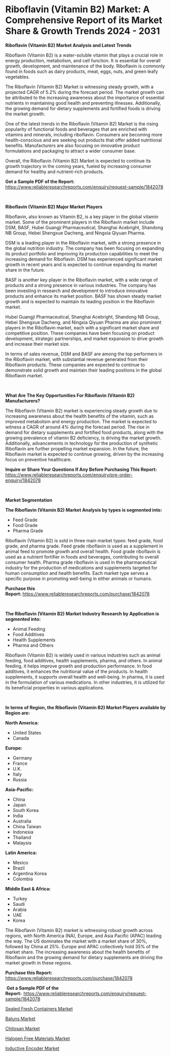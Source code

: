 <p><h1>Riboflavin (Vitamin B2) Market: A Comprehensive Report of its Market Share & Growth Trends 2024 - 2031</h1></p><p><strong>Riboflavin (Vitamin B2) Market Analysis and Latest Trends</strong></p>
<p><p>Riboflavin (Vitamin B2) is a water-soluble vitamin that plays a crucial role in energy production, metabolism, and cell function. It is essential for overall growth, development, and maintenance of the body. Riboflavin is commonly found in foods such as dairy products, meat, eggs, nuts, and green leafy vegetables.</p><p>The Riboflavin (Vitamin B2) Market is witnessing steady growth, with a projected CAGR of 5.2% during the forecast period. The market growth can be attributed to the increasing awareness about the importance of essential nutrients in maintaining good health and preventing illnesses. Additionally, the growing demand for dietary supplements and fortified foods is driving the market growth.</p><p>One of the latest trends in the Riboflavin (Vitamin B2) Market is the rising popularity of functional foods and beverages that are enriched with vitamins and minerals, including riboflavin. Consumers are becoming more health-conscious and are seeking out products that offer added nutritional benefits. Manufacturers are also focusing on innovative product formulations and packaging to attract a wider consumer base.</p><p>Overall, the Riboflavin (Vitamin B2) Market is expected to continue its growth trajectory in the coming years, fueled by increasing consumer demand for healthy and nutrient-rich products.</p></p>
<p><strong>Get a Sample PDF of the Report:&nbsp;</strong> <a href="https://www.reliableresearchreports.com/enquiry/request-sample/1842078">https://www.reliableresearchreports.com/enquiry/request-sample/1842078</a></p>
<p>&nbsp;</p>
<p><strong>Riboflavin (Vitamin B2) Major Market Players</strong></p>
<p><p>Riboflavin, also known as Vitamin B2, is a key player in the global vitamin market. Some of the prominent players in the Riboflavin market include DSM, BASF, Hubei Guangji Pharmaceutical, Shanghai Acebright, Shandong NB Group, Hebei Shengxue Dacheng, and Ningxia Qiyuan Pharma.</p><p>DSM is a leading player in the Riboflavin market, with a strong presence in the global nutrition industry. The company has been focusing on expanding its product portfolio and improving its production capabilities to meet the increasing demand for Riboflavin. DSM has experienced significant market growth in recent years and is expected to continue expanding its market share in the future.</p><p>BASF is another key player in the Riboflavin market, with a wide range of products and a strong presence in various industries. The company has been investing in research and development to introduce innovative products and enhance its market position. BASF has shown steady market growth and is expected to maintain its leading position in the Riboflavin market.</p><p>Hubei Guangji Pharmaceutical, Shanghai Acebright, Shandong NB Group, Hebei Shengxue Dacheng, and Ningxia Qiyuan Pharma are also prominent players in the Riboflavin market, each with a significant market share and competitive position. These companies have been focusing on product development, strategic partnerships, and market expansion to drive growth and increase their market size.</p><p>In terms of sales revenue, DSM and BASF are among the top performers in the Riboflavin market, with substantial revenue generated from their Riboflavin products. These companies are expected to continue to demonstrate solid growth and maintain their leading positions in the global Riboflavin market.</p></p>
<p>&nbsp;</p>
<p><strong>What Are The Key Opportunities For Riboflavin (Vitamin B2) Manufacturers?</strong></p>
<p><p>The Riboflavin (Vitamin B2) market is experiencing steady growth due to increasing awareness about the health benefits of the vitamin, such as improved metabolism and energy production. The market is expected to witness a CAGR of around 4% during the forecast period. The rise in demand for dietary supplements and fortified food products, along with the growing prevalence of vitamin B2 deficiency, is driving the market growth. Additionally, advancements in technology for the production of synthetic Riboflavin are further propelling market expansion. In the future, the Riboflavin market is expected to continue growing, driven by the increasing focus on preventive healthcare.</p></p>
<p><strong>Inquire or Share Your Questions If Any Before Purchasing This Report:</strong> <a href="https://www.reliableresearchreports.com/enquiry/pre-order-enquiry/1842078">https://www.reliableresearchreports.com/enquiry/pre-order-enquiry/1842078</a></p>
<p>&nbsp;</p>
<p><strong>Market Segmentation</strong></p>
<p><strong>The Riboflavin (Vitamin B2) Market Analysis by types is segmented into:</strong></p>
<p><ul><li>Feed Grade</li><li>Food Grade</li><li>Pharma Grade</li></ul></p>
<p><p>Riboflavin (Vitamin B2) is sold in three main market types: feed grade, food grade, and pharma grade. Feed grade riboflavin is used as a supplement in animal feed to promote growth and overall health. Food grade riboflavin is used as a nutrient fortifier in foods and beverages, contributing to overall consumer health. Pharma grade riboflavin is used in the pharmaceutical industry for the production of medications and supplements targeted for human consumption and health benefits. Each market type serves a specific purpose in promoting well-being in either animals or humans.</p></p>
<p><strong>Purchase this Report:&nbsp;</strong><a href="https://www.reliableresearchreports.com/purchase/1842078">https://www.reliableresearchreports.com/purchase/1842078</a></p>
<p>&nbsp;</p>
<p><strong>The Riboflavin (Vitamin B2) Market Industry Research by Application is segmented into:</strong></p>
<p><ul><li>Animal Feeding</li><li>Food Additives</li><li>Health Supplements</li><li>Pharma and Others</li></ul></p>
<p><p>Riboflavin (Vitamin B2) is widely used in various industries such as animal feeding, food additives, health supplements, pharma, and others. In animal feeding, it helps improve growth and production performance. In food additives, it enhances the nutritional value of the products. In health supplements, it supports overall health and well-being. In pharma, it is used in the formulation of various medications. In other industries, it is utilized for its beneficial properties in various applications.</p></p>
<p>&nbsp;</p>
<p><strong>In terms of Region, the Riboflavin (Vitamin B2) Market Players available by Region are:</strong></p>
<p>
    <p> <strong> North America: </strong>
        <ul>
            <li>United States</li>
            <li>Canada</li>
        </ul>
        </p> 
    <p> <strong> Europe: </strong>
        <ul>
            <li>Germany</li>
            <li>France</li>
            <li>U.K.</li>
            <li>Italy</li>
            <li>Russia</li>
        </ul>
        </p> 
    <p> <strong> Asia-Pacific: </strong>
        <ul>
            <li>China</li>
            <li>Japan</li>
            <li>South Korea</li>
            <li>India</li>
            <li>Australia</li>
            <li>China Taiwan</li>
            <li>Indonesia</li>
            <li>Thailand</li>
            <li>Malaysia</li>
        </ul>
        </p> 
    <p> <strong> Latin America: </strong>
        <ul>
            <li>Mexico</li>
            <li>Brazil</li>
            <li>Argentina Korea</li>
            <li>Colombia</li>
        </ul>
        </p> 
    <p> <strong> Middle East & Africa: </strong>
        <ul>
            <li>Turkey</li>
            <li>Saudi</li>
            <li>Arabia</li>
            <li>UAE</li>
            <li>Korea</li>
        </ul>
    </p>
    </p>
<p><p>The Riboflavin (Vitamin B2) market is witnessing robust growth across regions, with North America (NA), Europe, and Asia Pacific (APAC) leading the way. The US dominates the market with a market share of 30%, followed by China at 25%. Europe and APAC collectively hold 35% of the market share. The increasing awareness about the health benefits of Riboflavin and the growing demand for dietary supplements are driving the market growth in these regions.</p></p>
<p><strong>Purchase this Report: </strong><a href="https://www.reliableresearchreports.com/purchase/1842078">https://www.reliableresearchreports.com/purchase/1842078</a></p>
<p>&nbsp;<strong>Get a Sample PDF of the Report:&nbsp;&nbsp;</strong><a href="https://www.reliableresearchreports.com/enquiry/request-sample/1842078">https://www.reliableresearchreports.com/enquiry/request-sample/1842078</a></p>
<p><strong></strong></p>
<p><p><a href="https://github.com/nicholepatriciadoylenwnrjr0/Market-Research-Report-List-1/blob/main/sealed-fresh-containers-market.md">Sealed Fresh Containers Market</a></p><p><a href="https://medium.com/@venaschumm2023/baluns-market-share-evolution-and-market-growth-trends-2024-2031-7b50748ccea6">Baluns Market</a></p><p><a href="https://medium.com/@kyliemorgan1913/analyzing-chitosan-market-global-industry-perspective-and-forecast-2024-to-2031-85bae6881dd7">Chitosan Market</a></p><p><a href="https://medium.com/@kejsioni/halogen-free-materials-market-insights-into-market-cagr-market-trends-and-growth-strategies-429070d9d2fe">Halogen Free Materials Market</a></p><p><a href="https://medium.com/@kobehyatt744/inductive-encoder-market-size-market-outlook-and-market-forecast-2024-to-2031-02815c761578">Inductive Encoder Market</a></p></p>